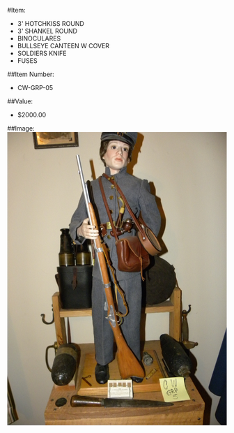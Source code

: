 #Item:
* 3'  HOTCHKISS ROUND 
* 3' SHANKEL ROUND 
* BINOCULARES
* BULLSEYE CANTEEN W COVER 
* SOLDIERS KNIFE 
* FUSES 




##Item Number:
* CW-GRP-05

##Value:
* $2000.00

##Image:
![CW-GRP-03](../../Images/CW-GRP-05.jpg)


